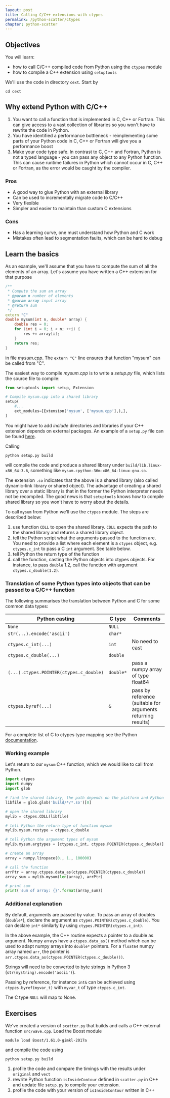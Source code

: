 ```yaml
---
layout: post
title: Calling C/C++ extensions with ctypes
permalink: /python-scatter/ctypes
chapter: python-scatter
---
```


## Objectives

You will learn:

* how to call C/C++ compiled code from Python using the `ctypes` module
* how to compile a C++ extension using `setuptools`

We'll use the code in directory `cext`. Start by
```
cd cext
```

## Why extend Python with C/C++

 1. You want to call a function that is implemented in C, C++ or Fortran. This can give access to a vast collection of libraries so you won't have to rewrite the code in Python.
 2. You have identified a performance bottleneck - reimplementing some parts of your Python code in C, C++ or Fortran will give you a performance boost
 3. Make your code type safe. In contrast to C, C++ and Fortran, Python is not a typed language - you can pass any object to any Python function.  This can cause runtime failures in Python which cannot occur in C, C++ or Fortran, as the error would be caught by the compiler. 

### Pros

 * A good way to glue Python with an external library
 * Can be used to incrementally migrate code to C/C++
 * Very flexible
 * Simpler and easier to maintain than custom C extensions 

### Cons

 * Has a learning curve, one must understand how Python and C work
 * Mistakes often lead to segmentation faults, which can be hard to debug

## Learn the basics 

As an example, we'll assume that you have to compute the sum of all the elements of an array. Let's assume you have written a C++ extension for that purpose
```cpp
/** 
 * Compute the sum an array
 * @param n number of elements
 * @param array input array
 * @return sum
 */
extern "C"
double mysum(int n, double* array) {
    double res = 0;
    for (int i = 0; i < n; ++i) {
        res += array[i];
    }
    return res;
}
```
in file *mysum.cpp*. The `extern "C"` line ensures that function "mysum" can be called from "C".

The easiest way to compile *mysum.cpp* is to write a *setup.py* file, which lists the source file to compile:
```python
from setuptools import setup, Extension

# Compile mysum.cpp into a shared library 
setup(
    #...
    ext_modules=[Extension('mysum', ['mysum.cpp'],),],
)
```
You might have to add *include* directories and libraries if your C++ extension depends on external packages. 
An example of a `setup.py` file can be found [here](https://raw.githubusercontent.com/pletzer/scatter/master/cext/setup.py). 

Calling 
```
python setup.py build
```
will compile the code and produce a shared library under `build/lib.linux-x86_64-3.6`, something like `mysum.cpython-36m-x86_64-linux-gnu.so`.

The extension `.so` indicates that the above is a shared library (also called dynamic-link library or shared object). The advantage of creating a shared library over a static library is that in the former the Python interpreter needs not be recompiled. The good news is that `setuptools` knows how to compile shared library so you won't have to worry about the details.

To call  `mysum` from Python we'll use the `ctypes` module. The steps are described below:

 1. use function `CDLL` to open the shared library. `CDLL` expects the path to the shared library and returns a shared library object.
 2. tell the Python script what the arguments passed to the function are. You need to provide a list where each element is a `ctypes` object, e.g. `ctypes.c_int` to pass a C `int` argument. See table below.
 3. tell Python the return type of the function 
 4. call the function, casting the Python objects into ctypes objects. For instance, to pass `double` 1.2, call the function with argument `ctypes.c_double(1.2)`.

### Translation of some Python types into objects that can be passed to a C/C++ function

The following summarises the translation between Python and C for some common data types: 

| Python casting                            | C type            | Comments                                      |
|-------------------------------------------|-------------------|-----------------------------------------------|
| `None`                                    | `NULL`            |                                               |
| `str(...).encode('ascii')`                | `char*`           |                                               |
| `ctypes.c_int(...)`                       | `int`             | No need to cast                               |
| `ctypes.c_double(...)`                    | `double`          |                                               |
| `(...).ctypes.POINTER(ctypes.c_double)`   | `double*`         | pass a numpy array of type float64            |
| `ctypes.byref(...)`                       | `&`               | pass by reference (suitable for arguments returning results)                             |      


For a complete list of C to ctypes type mapping see the Python [documentation](https://docs.python.org/3/library/ctypes.html).


### Working example

Let's return to our `mysum` C++ function, which we would like to call from Python.
```python
import ctypes
import numpy
import glob

# find the shared library, the path depends on the platform and Python version
libfile = glob.glob('build/*/*.so')[0]

# open the shared library
mylib = ctypes.CDLL(libfile)

# tell Python the return type of function mysum
mylib.mysum.restype = ctypes.c_double

# tell Python the argument types of mysum
mylib.mysum.argtypes = [ctypes.c_int, ctypes.POINTER(ctypes.c_double)]

# create an array 
array = numpy.linspace(0., 1., 100000)

# call the function
arrPtr = array.ctypes.data_as(ctypes.POINTER(ctypes.c_double))
array_sum = mylib.mysum(len(array), arrPtr)

# print sum
print('sum of array: {}'.format(array_sum))
```

### Additional explanation

By default, arguments are passed by value. To pass an array of doubles (`double*`), declare the argument as `ctypes.POINTER(ctypes.c_double)`. You can declare `int*` similarly by using `ctypes.POINTER(ctypes.c_int)`.

In the above example, the C++ routine expects a pointer to a double as argument. Numpy arrays have a `ctypes.data_as()` method which can be used to adapt numpy arrays into `double*` pointers. For a `float64` numpy array named `arr`, the pointer is `arr.ctypes.data_as(ctypes.POINTER(ctypes.c_double)))`.

Strings will need to be converted to byte strings in Python 3 (`str(mystring).encode('ascii')`).

Passing by reference, for instance `int&` can be achieved using `ctypes.byref(myvar_t)` with `myvar_t` of type `ctypes.c_int`. 

The C type `NULL` will map to None.




## Exercises

We've created a version of `scatter.py` that builds and calls a C++ external function `src/wave.cpp`. Load the Boost module
```
module load Boost/1.61.0-gimkl-2017a
```
and compile the code using
```
python setup.py build
```

 1. profile the code and compare the timings with the results under `original` and `vect`
 2. rewrite Python function `isInsideContour` defined in `scatter.py` in C++ and update file `setup.py` to compile your extension. 
 3. profile the code with your version of `isInsideContour` written in C++



